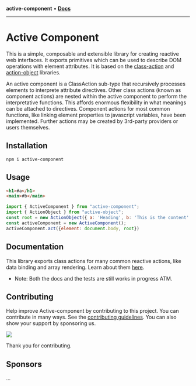 **active-component** • [**Docs**](globals.md)

***

# Active Component

This is a simple, composable and extensible library for creating reactive web interfaces. It exports primitives which can be used to describe DOM operations with element attributes. It is based on the [class-action](https://github.com/mksunny1/class-action) and [action-object](https://github.com/mksunny1/action-object) libraries.

An active component is a ClassAction sub-type that recursively processes elements to interprete attribute directives. Other class actions (known as component actions) are nested within the active component to perform the interpretative functions. This affords enormous flexibility in what meanings can be attached to directives. Component actions for most common functions, like linking element properties to javascript variables, have been implemented. Further actions may be created by 3rd-party providers or users themselves.

## Installation

`npm i active-component`

## Usage

```html
<h1>#a</h1>
<main>#b</main>
```

```js
import { ActiveComponent } from "active-component";
import { ActionObject } from "active-object";
const root = new ActionObject({ a: 'Heading', b: 'This is the content' });
const activeComponent = new ActiveComponent();
activeComponent.act({element: document.body, root})
```

## Documentation

This library exports class actions for many common reactive actions, like data binding and array rendering. Learn about them [here](). 

* Note: Both the docs and the tests are still works in progress ATM.

## Contributing

Help improve Active-component by contributing to this project. You can contribute in many ways. See the [contributing guidelines](). You can also show your support by sponsoring us.

[![](https://www.paypalobjects.com/en_GB/i/btn/btn_donate_LG.gif)](https://www.paypal.com/donate/?hosted_button_id=S2ZW3RJSDHASW)

Thank you for contributing.

## Sponsors

...
